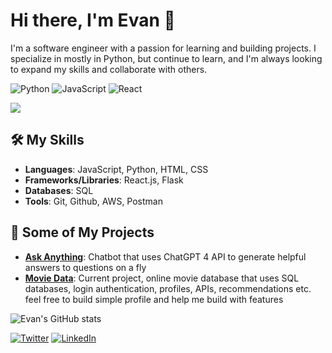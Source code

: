 # Hi there, I'm Evan 👋

I'm a software engineer with a passion for learning and building projects. I specialize in mostly in Python, but continue to learn, and I'm always looking to expand my skills and collaborate with others.

![Python](https://img.shields.io/badge/-Python-3776AB?style=flat&logo=python&logoColor=white)
![JavaScript](https://img.shields.io/badge/-JavaScript-F7DF1E?style=flat&logo=javascript&logoColor=black)
![React](https://img.shields.io/badge/-React-61DAFB?style=flat&logo=react&logoColor=white)

![](https://visitor-badge.glitch.me/badge?page_id=itsevanb.itsevanb)

## 🛠️ My Skills

- **Languages**: JavaScript, Python, HTML, CSS
- **Frameworks/Libraries**: React.js, Flask
- **Databases**: SQL
- **Tools**: Git, Github, AWS, Postman

## 🎉 Some of My Projects

- **[Ask Anything](https://evbot.replit.app/)**: Chatbot that uses ChatGPT 4 API to generate helpful answers to questions on a fly
- **[Movie Data](http://itsevanb.pythonanywhere.com/)**: Current project, online movie database that uses SQL databases, login authentication, profiles, APIs, recommendations etc. feel free to build simple profile and help me build with features

![Evan's GitHub stats](https://github-readme-stats.vercel.app/api?username=itsevanb&show_icons=true&theme=radical)

[![Twitter](https://img.shields.io/badge/-Twitter-1DA1F2?style=flat&logo=twitter&logoColor=white)](https://twitter.com/Itsevanb)  [![LinkedIn](https://img.shields.io/badge/-LinkedIn-0077B5?style=flat&logo=linkedin&logoColor=white)](https://www.linkedin.com/in/evan-betley/)

